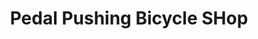 ---
title: "Pedal Pushing Bicycle SHop"
url: /san-diego/pedal-pushing-bicycle-shop/
shop: Fahrrad
---